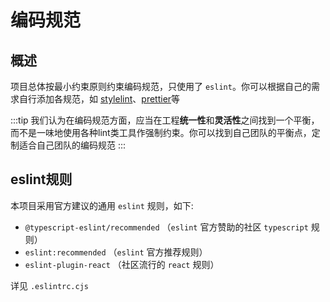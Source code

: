 # 编码规范

## 概述

项目总体按最小约束原则约束编码规范，只使用了 `eslint`。你可以根据自己的需求自行添加各规范，如 [stylelint](https://stylelint.io/)、[prettier](https://prettier.io/)等

:::tip
我们认为在编码规范方面，应当在工程**统一性**和**灵活性**之间找到一个平衡，而不是一味地使用各种lint类工具作强制约束。你可以找到自己团队的平衡点，定制适合自己团队的编码规范
:::

## eslint规则

本项目采用官方建议的通用 `eslint` 规则，如下:

- `@typescript-eslint/recommended` （`eslint` 官方赞助的社区 `typescript` 规则）
- `eslint:recommended` （`eslint` 官方推荐规则）
- `eslint-plugin-react` （社区流行的 `react` 规则）

详见 `.eslintrc.cjs`

